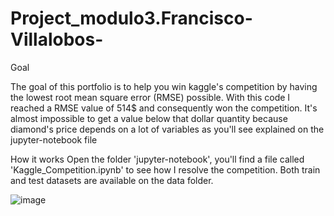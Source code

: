 # Project_modulo3.Francisco-Villalobos-

Goal

The goal of this portfolio is to help you win kaggle's competition by having the lowest root mean square error (RMSE) possible. With this code I reached a RMSE value of 514$ and consequently won the competition. It's almost impossible to get a value below that dollar quantity because diamond's price depends on a lot of variables as you'll see explained on the jupyter-notebook file

How it works
Open the folder 'jupyter-notebook', you'll find a file called 'Kaggle_Competition.ipynb' to see how I resolve the competition.
Both train and test datasets are available on the data folder.

![image](https://user-images.githubusercontent.com/102686594/194706870-bcc596f0-b06f-40ca-9931-01b5ee0b8cbb.png)

